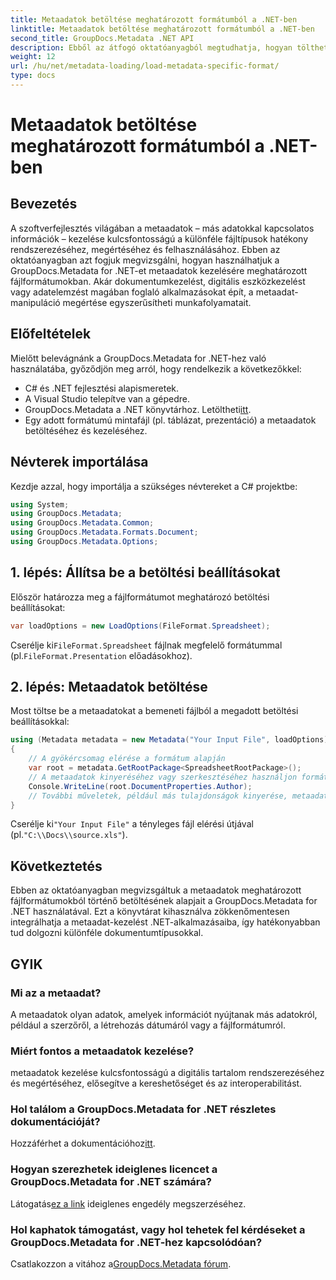 ```yaml
---
title: Metaadatok betöltése meghatározott formátumból a .NET-ben
linktitle: Metaadatok betöltése meghatározott formátumból a .NET-ben
second_title: GroupDocs.Metadata .NET API
description: Ebből az átfogó oktatóanyagból megtudhatja, hogyan tölthet be metaadatokat meghatározott fájlformátumokból a GroupDocs.Metadata for .NET segítségével.
weight: 12
url: /hu/net/metadata-loading/load-metadata-specific-format/
type: docs
---
```

# Metaadatok betöltése meghatározott formátumból a .NET-ben

## Bevezetés
A szoftverfejlesztés világában a metaadatok – más adatokkal kapcsolatos információk – kezelése kulcsfontosságú a különféle fájltípusok hatékony rendszerezéséhez, megértéséhez és felhasználásához. Ebben az oktatóanyagban azt fogjuk megvizsgálni, hogyan használhatjuk a GroupDocs.Metadata for .NET-et metaadatok kezelésére meghatározott fájlformátumokban. Akár dokumentumkezelést, digitális eszközkezelést vagy adatelemzést magában foglaló alkalmazásokat épít, a metaadat-manipuláció megértése egyszerűsítheti munkafolyamatait.
## Előfeltételek
Mielőtt belevágnánk a GroupDocs.Metadata for .NET-hez való használatába, győződjön meg arról, hogy rendelkezik a következőkkel:
- C# és .NET fejlesztési alapismeretek.
- A Visual Studio telepítve van a gépedre.
-  GroupDocs.Metadata a .NET könyvtárhoz. Letöltheti[itt](https://releases.groupdocs.com/metadata/net/).
- Egy adott formátumú mintafájl (pl. táblázat, prezentáció) a metaadatok betöltéséhez és kezeléséhez.

## Névterek importálása
Kezdje azzal, hogy importálja a szükséges névtereket a C# projektbe:
```csharp
using System;
using GroupDocs.Metadata;
using GroupDocs.Metadata.Common;
using GroupDocs.Metadata.Formats.Document;
using GroupDocs.Metadata.Options;
```

## 1. lépés: Állítsa be a betöltési beállításokat
Először határozza meg a fájlformátumot meghatározó betöltési beállításokat:
```csharp
var loadOptions = new LoadOptions(FileFormat.Spreadsheet);
```
 Cserélje ki`FileFormat.Spreadsheet` fájlnak megfelelő formátummal (pl.`FileFormat.Presentation` előadásokhoz).
## 2. lépés: Metaadatok betöltése
Most töltse be a metaadatokat a bemeneti fájlból a megadott betöltési beállításokkal:
```csharp
using (Metadata metadata = new Metadata("Your Input File", loadOptions))
{
    // A gyökércsomag elérése a formátum alapján
    var root = metadata.GetRootPackage<SpreadsheetRootPackage>();
    // A metaadatok kinyeréséhez vagy szerkesztéséhez használjon formátumspecifikus tulajdonságokat
    Console.WriteLine(root.DocumentProperties.Author);
    // További műveletek, például más tulajdonságok kinyerése, metaadatok szerkesztése stb.
}
```
 Cserélje ki`"Your Input File"` a tényleges fájl elérési útjával (pl.`"C:\\Docs\\source.xls"`).

## Következtetés
Ebben az oktatóanyagban megvizsgáltuk a metaadatok meghatározott fájlformátumokból történő betöltésének alapjait a GroupDocs.Metadata for .NET használatával. Ezt a könyvtárat kihasználva zökkenőmentesen integrálhatja a metaadat-kezelést .NET-alkalmazásaiba, így hatékonyabban tud dolgozni különféle dokumentumtípusokkal.

## GYIK
### Mi az a metaadat?
A metaadatok olyan adatok, amelyek információt nyújtanak más adatokról, például a szerzőről, a létrehozás dátumáról vagy a fájlformátumról.
### Miért fontos a metaadatok kezelése?
metaadatok kezelése kulcsfontosságú a digitális tartalom rendszerezéséhez és megértéséhez, elősegítve a kereshetőséget és az interoperabilitást.
### Hol találom a GroupDocs.Metadata for .NET részletes dokumentációját?
 Hozzáférhet a dokumentációhoz[itt](https://tutorials.groupdocs.com/metadata/net/).
### Hogyan szerezhetek ideiglenes licencet a GroupDocs.Metadata for .NET számára?
 Látogatás[ez a link](https://purchase.groupdocs.com/temporary-license/) ideiglenes engedély megszerzéséhez.
### Hol kaphatok támogatást, vagy hol tehetek fel kérdéseket a GroupDocs.Metadata for .NET-hez kapcsolódóan?
 Csatlakozzon a vitához a[GroupDocs.Metadata fórum](https://forum.groupdocs.com/c/metadata/14).